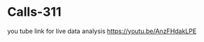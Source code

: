 # Calls-311
you tube link for live data analysis                                     https://youtu.be/AnzFHdakLPE
